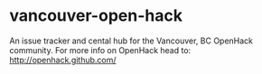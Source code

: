 vancouver-open-hack
===================

An issue tracker and cental hub for the Vancouver, BC OpenHack community. For more info on OpenHack head to: http://openhack.github.com/